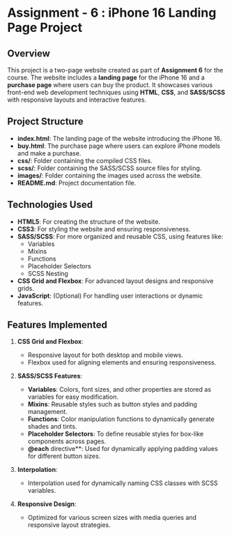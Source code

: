 # Assignment - 6 : iPhone 16 Landing Page Project

## Overview
This project is a two-page website created as part of **Assignment 6** for the course. The website includes a **landing page** for the iPhone 16 and a **purchase page** where users can buy the product. It showcases various front-end web development techniques using **HTML**, **CSS**, and **SASS/SCSS** with responsive layouts and interactive features.

## Project Structure
- **index.html**: The landing page of the website introducing the iPhone 16.
- **buy.html**: The purchase page where users can explore iPhone models and make a purchase.
- **css/**: Folder containing the compiled CSS files.
- **scss/**: Folder containing the SASS/SCSS source files for styling.
- **images/**: Folder containing the images used across the website.
- **README.md**: Project documentation file.

## Technologies Used
- **HTML5**: For creating the structure of the website.
- **CSS3**: For styling the website and ensuring responsiveness.
- **SASS/SCSS**: For more organized and reusable CSS, using features like:
  - Variables
  - Mixins
  - Functions
  - Placeholder Selectors
  - SCSS Nesting
- **CSS Grid and Flexbox**: For advanced layout designs and responsive grids.
- **JavaScript**: (Optional) For handling user interactions or dynamic features.

## Features Implemented
1. **CSS Grid and Flexbox**: 
   - Responsive layout for both desktop and mobile views.
   - Flexbox used for aligning elements and ensuring responsiveness.

2. **SASS/SCSS Features**:
   - **Variables**: Colors, font sizes, and other properties are stored as variables for easy modification.
   - **Mixins**: Reusable styles such as button styles and padding management.
   - **Functions**: Color manipulation functions to dynamically generate shades and tints.
   - **Placeholder Selectors**: To define reusable styles for box-like components across pages.
   - **@each** directive**: Used for dynamically applying padding values for different button sizes.
   
3. **Interpolation**:
   - Interpolation used for dynamically naming CSS classes with SCSS variables.

4. **Responsive Design**:
   - Optimized for various screen sizes with media queries and responsive layout strategies.

